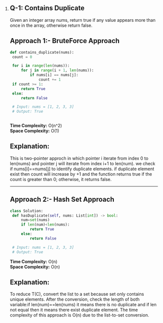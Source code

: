 1. ## Q-1: Contains Duplicate
   Given an integer array nums, return true if any value appears more than once in the array, otherwise return false.

   
   ## Approach 1:- BruteForce Approach
   
   ``` python
   def contains_duplicate(nums):  
    count = 0  

    for i in range(len(nums)):  
        for j in range(i + 1, len(nums)):  
            if nums[i] == nums[j]:  
                count += 1  
    if count >= 1:  
        return True  
    else:  
        return False  

    # Input: nums = [1, 2, 3, 3]  
    # Output: True  
  
   
   ```
   **Time Complexity:** O(n^2)  
   **Space Complexity:** O(1) 
   
   ## Explanation: 
   This is two-pointer approch in which pointer i iterate from index 0 to len(nums) and pointer j will iterate from index i+1 to len(num). we check if 
   nums[i]==nums[j]  to identify duplicate elements. if duplicate element exist then  count will increase by +1 and the function returns true if the count is greater than 0; otherwise, it returns false.

   
   ***
    ## Approach 2:- Hash Set Approach
   ``` python
   class Solution:
    def hasDuplicate(self, nums: List[int]) -> bool:
        num=set(nums)
        if len(num)<len(nums):
            return True
        else:
            return False
   
    # Input: nums = [1, 2, 3, 3]  
    # Output: True 
   ```
   **Time Complexity:** O(n)  
   **Space Complexity:** O(n)
   ## Explanation: 
      To reduce T(C), convert the list to a set because set only contains unique elements. After the conversion, check the length of both variable:if len(num)==len(nums) it means there is no duplicate and if len not equal then it means there exist duplicate element. The time complexity of this approach is O(n) due to the list-to-set conversion.


